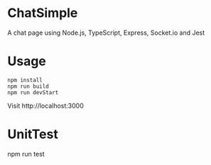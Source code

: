 # ChatSimple

A chat page using Node.js, TypeScript, Express, Socket.io and Jest

# Usage

```
npm install
npm run build
npm run devStart
```

Visit http://localhost:3000  

# UnitTest

npm run test  
